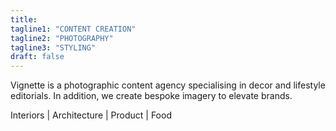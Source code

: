 ```yaml
---
title:
tagline1: "CONTENT CREATION"
tagline2: "PHOTOGRAPHY"
tagline3: "STYLING"
draft: false
---
```

Vignette is a photographic content agency specialising in decor and lifestyle editorials. In addition, we create bespoke imagery to elevate brands.

Interiors | Architecture | Product | Food
